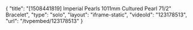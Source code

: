 {
    "title": "[1508441819] Imperial Pearls 1011mm Cultured Pearl 71\/2\" Bracelet",
    "type": "solo",
    "layout": "iframe-static",
    "videoId": "123178513",
    "url": "\/tvpembed\/123178513"
}